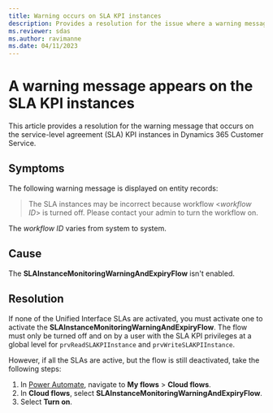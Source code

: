 ```yaml
---
title: Warning occurs on SLA KPI instances
description: Provides a resolution for the issue where a warning message occurs on the SLA KPI instances in Dynamics 365 Customer Service.
ms.reviewer: sdas
ms.author: ravimanne
ms.date: 04/11/2023
---
```

# A warning message appears on the SLA KPI instances

This article provides a resolution for the warning message that occurs on the service-level agreement (SLA) KPI instances in Dynamics 365 Customer Service.

## Symptoms

The following warning message is displayed on entity records:

> The SLA instances may be incorrect because workflow <*workflow ID*> is turned off. Please contact your admin to turn the workflow on.

The *workflow ID* varies from system to system.

## Cause

The **SLAInstanceMonitoringWarningAndExpiryFlow** isn't enabled.

## Resolution

If none of the Unified Interface SLAs are activated, you must activate one to activate the **SLAInstanceMonitoringWarningAndExpiryFlow**. The flow must only be turned off and on by a user with the SLA KPI privileges at a global level for `prvReadSLAKPIInstance` and `prvWriteSLAKPIInstance`.

However, if all the SLAs are active, but the flow is still deactivated, take the following steps:

1. In [Power Automate](https://powerautomate.microsoft.com), navigate to **My flows** > **Cloud flows**.
2. In **Cloud flows**, select **SLAInstanceMonitoringWarningAndExpiryFlow**.
3. Select **Turn on**.
